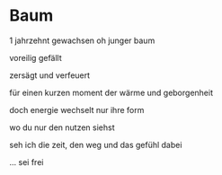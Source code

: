 # Baum

1 jahrzehnt gewachsen oh junger baum

voreilig gefällt

zersägt und verfeuert

für einen kurzen moment der wärme und geborgenheit

doch energie wechselt nur ihre form

wo du nur den nutzen siehst

seh ich die zeit, den weg und das gefühl dabei

... sei frei
